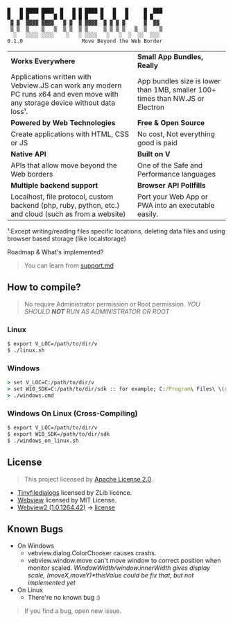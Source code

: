 ```
█   █ ████ ████  █   █ █ ████ █   █   █     █  ███
█   █ █    █   █ █   █ █ █    █   █   █     █ █   
 ▓ ▓  ▓▓▓▓ ▓▓▓▓   ▓ ▓  ▓ ▓▓▓▓  ▓ ▓ ▓ ▓      ▓  ▓▓ 
 ▒ ▒  ▒    ▒   ▒  ▒ ▒  ▒ ▒     ▒ ▒ ▒ ▒   ▒  ▒    ▒
  ░   ░░░░ ░░░░    ░   ░ ░░░░   ░   ░  ░  ░░  ░░░ 
0.1.0                   Move Beyond the Web Border
```
|                  |                    |
|------------------|--------------------|
| **Works Everywhere** | **Small App Bundles, Really** |
| Applications written with Vebview.JS can work any modern PC runs x64 and even move with any storage device without data loss¹. | App bundles size is lower than 1MB, smaller 100+ times than NW.JS or Electron |
| **Powered by Web Technologies** | **Free & Open Source** |
| Create applications with HTML, CSS or JS | No cost, Not everything good is paid |
| **Native API** | **Built on V** |
| APIs that allow move beyond the Web borders | One of the Safe and Performance languages |
| **Multiple backend support** | **Browser API Pollfills** |
| Localhost, file protocol, custom backend (php, ruby, python, etc.) and cloud (such as from a website) | Port your Web App or PWA into an executable easily. |

¹:Except writing/reading files specific locations, deleting data files and using browser based storage (like localstorage)

Roadmap & What's implemented?

> You can learn from [support.md](./support.md)

## How to compile?

> No require Administrator permission or Root permission. *YOU SHOULD **NOT** RUN AS ADMINISTRATOR OR ROOT*

### **Linux**
```bash
$ export V_LOC=/path/to/dir/v
$ ./linux.sh
```

### **Windows**
```cmd
> set V_LOC=C:/path/to/dir/v
> set W10_SDK=C:/path/to/dir/sdk :: for example; C:/Program\ Files\ \(x86\)/Windows\ Kits/10/Include/10.0.22621.0
> ./windows.cmd
```

### **Windows On Linux (Cross-Compiling)**
```bash
$ export V_LOC=/path/to/dir/v
$ export W10_SDK=/path/to/dir/sdk
$ ./windows_on_linux.sh
```

## License

> This project licensed by [Apache License 2.0](./LICENSE).
* [Tinyfiledialogs](https://sourceforge.net/projects/tinyfiledialogs/) licensed by ZLib licence.
* [Webview](https://github.com/malisipi/vebview-webview) licensed by MIT License.
* [Webview2 (1.0.1264.42)](https://www.nuget.org/packages/Microsoft.Web.WebView2/) -&gt; [license](./libs/webview2/LICENSE.txt)

## Known Bugs

* On Windows
    * vebview.dialog.ColorChooser causes crashs.
    * vebview.window.move can't move window to correct position when monitor scaled. _WindowWidth/window.innerWidth gives display scale, (moveX,moveY)*thisValue could be fix that, but not implemented yet_
* On Linux
    * There're no known bug :)

> If you find a bug, open new issue.
